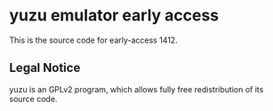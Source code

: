 yuzu emulator early access
=============

This is the source code for early-access 1412.

## Legal Notice

yuzu is an GPLv2 program, which allows fully free redistribution of its source code.